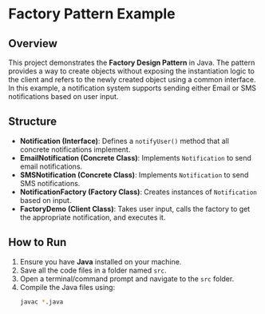 # Factory Pattern Example

## Overview
This project demonstrates the **Factory Design Pattern** in Java. The pattern provides a way to create objects without exposing the instantiation logic to the client and refers to the newly created object using a common interface. In this example, a notification system supports sending either Email or SMS notifications based on user input.

## Structure
- **Notification (Interface)**: Defines a `notifyUser()` method that all concrete notifications implement.  
- **EmailNotification (Concrete Class)**: Implements `Notification` to send email notifications.  
- **SMSNotification (Concrete Class)**: Implements `Notification` to send SMS notifications.  
- **NotificationFactory (Factory Class)**: Creates instances of `Notification` based on input.  
- **FactoryDemo (Client Class)**: Takes user input, calls the factory to get the appropriate notification, and executes it.  

## How to Run
1. Ensure you have **Java** installed on your machine.  
2. Save all the code files in a folder named `src`.  
3. Open a terminal/command prompt and navigate to the `src` folder.  
4. Compile the Java files using:
   ```bash
   javac *.java
